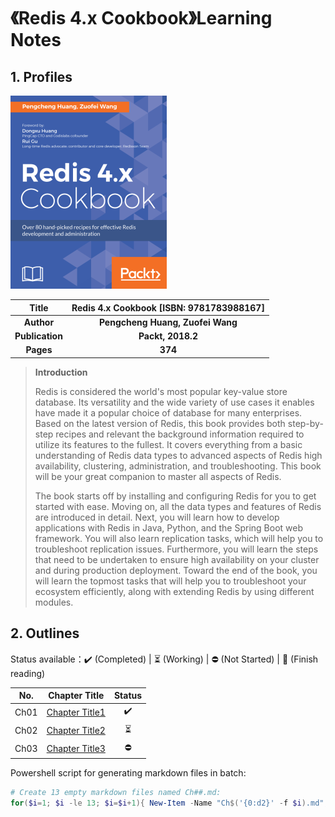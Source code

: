 # 《Redis 4.x Cookbook》Learning Notes



## 1. Profiles

![Redis 4.x Cookbook](assets/cover.png)

|    **Title**    | **Redis 4.x Cookbook** [ISBN: 9781783988167] |
| :-------------: | :----------------------------------------------------------: |
|   **Author**    |               **Pengcheng Huang, Zuofei Wang**               |
| **Publication** |                      **Packt, 2018.2**                       |
|    **Pages**    |                           **374**                            |

> **Introduction**
>
> Redis is considered the world's most popular key-value store database. Its versatility and the wide variety of use cases it enables have made it a popular choice of database for many enterprises. Based on the latest version of Redis, this book provides both step-by-step recipes and relevant the background information required to utilize its features to the fullest. It covers everything from a basic understanding of Redis data types to advanced aspects of Redis high availability, clustering, administration, and troubleshooting. This book will be your great companion to master all aspects of Redis.
>
> The book starts off by installing and configuring Redis for you to get started with ease. Moving on, all the data types and features of Redis are introduced in detail. Next, you will learn how to develop applications with Redis in Java, Python, and the Spring Boot web framework. You will also learn replication tasks, which will help you to troubleshoot replication issues. Furthermore, you will learn the steps that need to be undertaken to ensure high availability on your cluster and during production deployment. Toward the end of the book, you will learn the topmost tasks that will help you to troubleshoot your ecosystem efficiently, along with extending Redis by using different modules.



## 2. Outlines

Status available：:heavy_check_mark: (Completed) | :hourglass_flowing_sand: (Working) | :no_entry: (Not Started) | :orange_book: (Finish reading)

| No.  |        Chapter Title        |          Status          |
| :--: | :-------------------------: | :----------------------: |
| Ch01 | [Chapter Title1](./Ch01.md) |    :heavy_check_mark:    |
| Ch02 | [Chapter Title2](./Ch02.md) | :hourglass_flowing_sand: |
| Ch03 | [Chapter Title3](./Ch03.md) |        :no_entry:        |



Powershell script for generating markdown files in batch:

```powershell
# Create 13 empty markdown files named Ch##.md:
for($i=1; $i -le 13; $i=$i+1){ New-Item -Name "Ch$('{0:d2}' -f $i).md"; }
```

 
